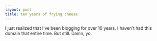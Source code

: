 ```yaml
---
layout: post
title: ten years of frying cheese
---
```


I just realized that I've been blogging for over 10 years. I haven't had this domain that entire time. But still. Damn, yo.
